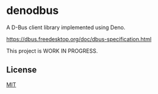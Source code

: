 # denodbus

A D-Bus client library implemented using Deno.

<https://dbus.freedesktop.org/doc/dbus-specification.html>

This project is WORK IN PROGRESS.

## License

[MIT](License)
